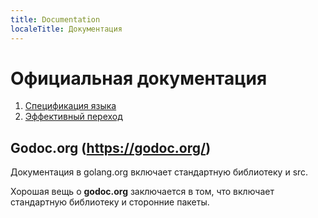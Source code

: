 ```yaml
---
title: Documentation
localeTitle: Документация
---
```

# Официальная документация

1.  [Спецификация языка](https://golang.org/ref/spec)
2.  [Эффективный переход](https://golang.org/doc/effective_go.html)

## Godoc.org (https://godoc.org/)

Документация в golang.org включает стандартную библиотеку и src.

Хорошая вещь о **godoc.org** заключается в том, что включает стандартную библиотеку и сторонние пакеты.